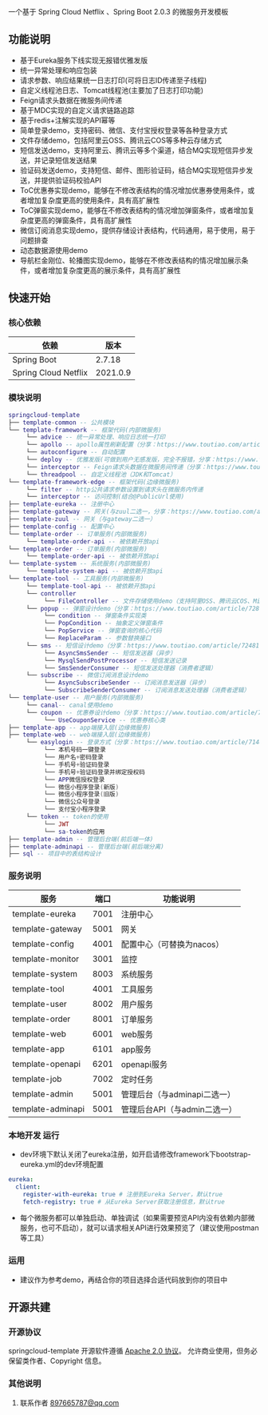 一个基于 Spring Cloud Netflix 、Spring Boot 2.0.3 的微服务开发模板

## 功能说明

- 基于Eureka服务下线实现无报错优雅发版
- 统一异常处理和响应包装
- 请求参数、响应结果统一日志打印(可将日志ID传递至子线程)
- 自定义线程池日志、Tomcat线程池(主要加了日志打印功能)
- Feign请求头数据在微服务间传递
- 基于MDC实现的自定义请求链路追踪
- 基于redis+注解实现的API幂等
- 简单登录demo，支持密码、微信、支付宝授权登录等各种登录方式
- 文件存储demo，包括阿里云OSS、腾讯云COS等多种云存储方式
- 短信发送demo，支持阿里云、腾讯云等多个渠道，结合MQ实现短信异步发送，并记录短信发送结果
- 验证码发送demo，支持短信、邮件、图形验证码，结合MQ实现短信异步发送，并提供验证码校验API
- ToC优惠券实现demo，能够在不修改表结构的情况增加优惠券使用条件，或者增加复杂度更高的使用条件，具有高扩展性
- ToC弹窗实现demo，能够在不修改表结构的情况增加弹窗条件，或者增加复杂度更高的弹窗条件，具有高扩展性
- 微信订阅消息实现demo，提供存储设计表结构，代码通用，易于使用，易于问题排查
- 动态数据源使用demo
- 导航栏金刚位、轮播图实现demo，能够在不修改表结构的情况增加展示条件，或者增加复杂度更高的展示条件，具有高扩展性

## 快速开始

### 核心依赖

| 依赖                   | 版本       |
| ---------------------- |------------|
| Spring Boot            | 2.7.18     |
| Spring Cloud Netflix   | 2021.0.9   |

### 模块说明

```lua
springcloud-template
├── template-common -- 公共模块
└── template-framework -- 框架代码(内部微服务)
     └── advice -- 统一异常处理、响应日志统一打印
     └── apollo -- apollo属性刷新配置（分享：https://www.toutiao.com/article/7258567779102917139）
     └── autoconfigure -- 自动配置
     └── deploy -- 优雅发版(可做到用户无感发版，完全不报错，分享：https://www.toutiao.com/article/7136601651804127751)
     └── interceptor -- Feign请求头数据在微服务间传递（分享：https://www.toutiao.com/article/7126056949267268108）
     └── threadpool -- 自定义线程池（JDK和Tomcat）
└── template-framework-edge -- 框架代码(边缘微服务)
     └── filter -- http公共请求参数设置到请求头在微服务内传递
     └── interceptor -- 访问控制(结合@PublicUrl使用)
├── template-eureka -- 注册中心
├── template-gateway -- 网关(与zuul二选一，分享：https://www.toutiao.com/article/7271926711678321215)
├── template-zuul -- 网关（与gateway二选一）
├── template-config -- 配置中心
└── template-order -- 订单服务(内部微服务)
     └── template-order-api -- 被依赖开放api
└── template-order -- 订单服务(内部微服务)
     └── template-order-api -- 被依赖开放api
└── template-system -- 系统服务(内部微服务)
     └── template-system-api -- 被依赖开放api
└── template-tool -- 工具服务(内部微服务)
     └── template-tool-api -- 被依赖开放api
     └── controller
          └── FileController -- 文件存储使用demo（支持阿里OSS、腾讯云COS、MinIO、本地磁盘等多种方式）
     └── popup -- 弹窗设计demo（分享：https://www.toutiao.com/article/7287587310307738146）
          └── condition -- 弹窗条件实现类
          └── PopCondition -- 抽象定义弹窗条件
          └── PopService -- 弹窗查询的核心代码
          └── ReplaceParam -- 参数替换接口
     └── sms -- 短信设计demo（分享：https://www.toutiao.com/article/7248173282141291047）
          └── AsyncSmsSender -- 短信发送器（异步）
          └── MysqlSendPostProcessor -- 短信发送记录
          └── SmsSenderConsumer -- 短信发送处理器（消费者逻辑）
     └── subscribe -- 微信订阅消息设计demo
          └── AsyncSubscribeSender -- 订阅消息发送器（异步）
          └── SubscribeSenderConsumer -- 订阅消息发送处理器（消费者逻辑）
└── template-user -- 用户服务(内部微服务)
     └── canal-- canal使用demo
     └── coupon -- 优惠券设计demo（分享：https://www.toutiao.com/article/7228973418354475572）
          └── UseCouponService -- 优惠券核心类
├── template-app -- app端接入层(边缘微服务)
├── template-web -- web端接入层(边缘微服务)
     └── easylogin -- 登录方式（分享：https://www.toutiao.com/article/7144259146018406948）
          └── 本机号码一键登录
          └── 用户名+密码登录
          └── 手机号+验证码登录
          └── 手机号+验证码登录并绑定授权码
          └── APP微信授权登录
          └── 微信小程序登录(新版)
          └── 微信小程序登录(旧版)
          └── 微信公众号登录
          └── 支付宝小程序登录
     └── token -- token的使用
          └── JWT
          └── sa-token的应用
├── template-admin -- 管理后台端(前后端一体)
├── template-adminapi -- 管理后台端(前后端分离)
├── sql -- 项目中的表结构设计
```

### 服务说明

| 服务                 | 端口     | 功能说明               |
|----------------------|----------|--------------------|
| template-eureka      | 7001     | 注册中心               |
| template-gateway     | 5001     | 网关                 |
| template-config      | 4001     | 配置中心（可替换为nacos）    |
| template-monitor     | 3001     | 监控                 |
| template-system      | 8003     | 系统服务               |
| template-tool        | 4001     | 工具服务               |
| template-user        | 8002     | 用户服务               |
| template-order       | 8001     | 订单服务               |
| template-web         | 6001     | web服务              |
| template-app         | 6101     | app服务              |
| template-openapi     | 6201     | openapi服务          |
| template-job         | 7002     | 定时任务               |
| template-admin       | 5001     | 管理后台（与adminapi二选一） |
| template-adminapi    | 5001     | 管理后台API（与admin二选一） |

### 本地开发 运行

- dev环境下默认关闭了eureka注册，如开启请修改framework下bootstrap-eureka.yml的dev环境配置
```yaml
eureka:
  client:
    register-with-eureka: true # 注册到Eureka Server，默认true
    fetch-registry: true # 从Eureka Server获取注册信息，默认true
```

- 每个微服务都可以单独启动、单独调试（如果需要预览API内没有依赖内部微服务，也可不启动），就可以请求相关API进行效果预览了（建议使用postman等工具）

### 运用

- 建议作为参考demo，再结合你的项目选择合适代码放到你的项目中


## 开源共建

### 开源协议

springcloud-template 开源软件遵循 [Apache 2.0 协议](https://www.apache.org/licenses/LICENSE-2.0.html)。
允许商业使用，但务必保留类作者、Copyright 信息。

### 其他说明

1. 联系作者 <a href="mailto:897665787@qq.com">897665787@qq.com</a>
